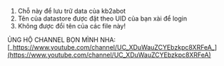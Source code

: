 1. Chỗ này để lưu trữ data của kb2abot
2. Tên của datastore được đặt theo UID của bạn xài để login
3. Không được đổi tên của các file này!

ỦNG HỘ CHANNEL BỌN MÌNH NHA: [_https://www.youtube.com/channel/UC_XDuWauZCYEbzkpc8XRFeA_](https://www.youtube.com/channel/UC_XDuWauZCYEbzkpc8XRFeA)
